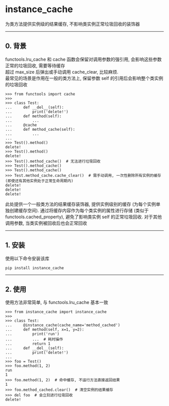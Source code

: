 # instance_cache

为类方法提供实例级的结果缓存, 不影响类实例正常垃圾回收的装饰器


---

## 0. 背景

functools.lru_cache 和 cache 函数会保留对调用参数的强引用, 会影响这些参数正常的垃圾回收, 需要等待缓存 \
超过 max_size 后弹出或手动调用 cache_clear, 比较麻烦. \
最常见的场景是作用在一般的类方法上, 保留参数 self 的引用后会影响整个类实例的垃圾回收

```pycon
>>> from functools import cache
>>>
>>> class Test:
...     def __del__(self):
...         print('delete!')
...     def method(self):
...         ...
...     @cache
...     def method_cache(self):
...         ...
...
>>> Test().method()
delete!
>>> Test().method()
delete!
>>> Test().method_cache()  # 无法进行垃圾回收
>>> Test().method_cache()
>>> Test().method_cache()
>>> Test.method_cache.cache_clear()  # 需手动调用, 一次性删除所有实例的缓存 (即使还有其他实例处于正常生命周期内)
delete!
delete!
delete!
```

此处提供一个一般类方法的结果缓存装饰器, 提供实例级别的缓存 (为每个实例单独创建缓存空间).
通过将缓存内容作为每个类实例的属性进行存储 (类似于 functools.cached_property), 避免了影响类实例 self 的正常垃圾回收.
对于其他调用参数, 当类实例被回收后也会正常回收

---

## 1. 安装

使用以下命令安装该库

```commandline
pip install instance_cache
```

--- 

## 2. 使用

使用方法非常简单, 与 functools.lru_cache 基本一致

```pycon
>>> from instance_cache import instance_cache
>>>
>>> class Test:
...     @instance_cache(cache_name='method_cached')
...     def method(self, x=1, y=2):
...         print('run')
...         ...  # 耗时操作
...         return 1
...     def __del__(self):
...         print('delete!')
...
>>> foo = Test()
>>> foo.method(1, 2)
run
1
>>> foo.method(1, 2)  # 命中缓存, 不运行方法直接返回结果
1
>>> foo.method_cached.clear()  # 清空实例的结果缓存
>>> del foo  # 会立刻进行垃圾回收
delete!
```

